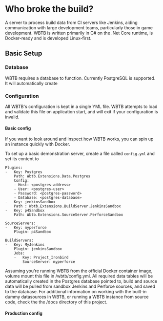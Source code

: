 # Who broke the build?

A server to process build data from CI servers like Jenkins, aiding communication with large development teams, particularly those in game development. WBTB is written primarily in C# on the .Net Core runtime, is Docker-ready and is developed Linux-first.

## Basic Setup

### Database

WBTB requires a database to function. Currently PostgreSQL is supported. It will automatically create 

### Configuration 

All WBTB's configuration is kept in a single YML file. WBTB attempts to load and validate this file on application start, and will exit if your configuration is invalid. 

#### Basic config

If you want to look around and inspect how WBTB works, you can spin up an instance quickly with Docker. 

To set up a basic demonstration server, create a file called `config.yml` and set its content to

    Plugins: 
    -   Key: Postgres
        Path: Wbtb.Extensions.Data.Postgres
        Config:
        - Host: <postgres-address>
        - User: <postgres-user>
        - Password: <postgres-password>
        - Database: <postgres-database>
    -   Key: jenkinsSandbox
        Path : Wbtb.Extensions.BuildServer.JenkinsSandbox
    -   Key: p4Sandbox
        Path: Wbtb.Extensions.SourceServer.PerforceSandbox

    SourceServers:
    -   Key: myperforce
        Plugin: p4Sandbox

    BuildServers:
    -   Key: MyJenkins
        Plugin: jenkinsSandbox
        Jobs:
        -   Key: Project_Ironbird
            SourceServer: myperforce

Assuming you're running WBTB from the official Docker container image, volume mount this file in /wbtb/config.yml. All required data tables will be automatically created in the Postgres database pointed to, build and source data will be pulled from sandbox Jenkins and Perforce sources, and saved to the database. For additional information on working with the built-in dummy datasources in WBTB, or running a WBTB instance from source code, check the the /docs directory of this project.

#### Production config



